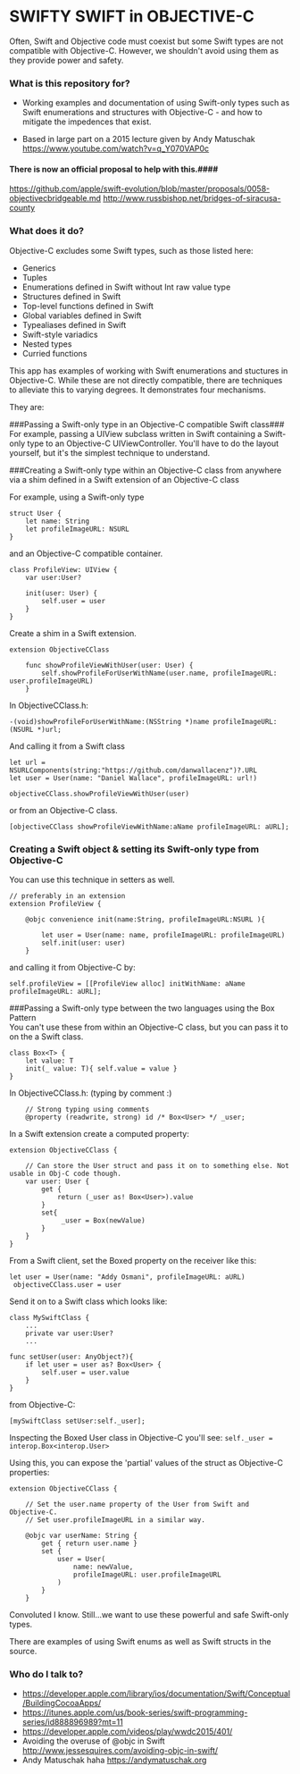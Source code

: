 # SWIFTY SWIFT in OBJECTIVE-C #

Often, Swift and Objective code must coexist but some Swift types are not compatible with Objective-C.
However, we shouldn't avoid using them as they provide power and safety.


### What is this repository for? ###

* Working examples and documentation of using Swift-only types such as Swift enumerations and structures with Objective-C - and how to mitigate the impedences that exist.

* Based in large part on a 2015 lecture given by Andy Matuschak <https://www.youtube.com/watch?v=q_Y070VAP0c>

#### There is now an official proposal to help with this.####
<https://github.com/apple/swift-evolution/blob/master/proposals/0058-objectivecbridgeable.md>
<http://www.russbishop.net/bridges-of-siracusa-county>



### What does it do? ###

Objective-C excludes some Swift types, such as those listed here:

* Generics
* Tuples
* Enumerations defined in Swift without Int raw value type
* Structures defined in Swift
* Top-level functions defined in Swift
* Global variables defined in Swift
* Typealiases defined in Swift
* Swift-style variadics
* Nested types
* Curried functions
 
This app has examples of working with Swift enumerations and stuctures in Objective-C. While these are not directly compatible, there are techniques to alleviate this to varying degrees. It demonstrates four mechanisms.

 They are:

###Passing a Swift-only type in an Objective-C compatible Swift class###
For example, passing a UIView subclass written in Swift containing a Swift-only type to an Objective-C UIViewController. You'll have to do the layout yourself, but it's the simplest technique to understand.



###Creating a Swift-only type within an Objective-C class from anywhere via                                                                 a shim defined in a Swift extension of an Objective-C class   


For example, using a Swift-only type


	struct User {
    	let name: String
    	let profileImageURL: NSURL
	}


and an Objective-C compatible container.

	class ProfileView: UIView {
    	var user:User?
    	
    	init(user: User) {
        	self.user = user
        }
    }
    	

Create a shim in a Swift extension.
    
	extension ObjectiveCClass

    	func showProfileViewWithUser(user: User) {
        	self.showProfileForUserWithName(user.name, profileImageURL: user.profileImageURL)
    	}
        
In ObjectiveCClass.h:

	-(void)showProfileForUserWithName:(NSString *)name profileImageURL: (NSURL *)url;


And calling it from a Swift class

    let url = NSURLComponents(string:"https://github.com/danwallacenz")?.URL
    let user = User(name: "Daniel Wallace", profileImageURL: url!)
	
	objectiveCClass.showProfileViewWithUser(user)
	
or from an Objective-C class.

	[objectiveCClass showProfileViewWithName:aName profileImageURL: aURL];


	
### Creating a Swift object & setting its Swift-only type from Objective-C ###
You can use this technique in setters as well. 

    	
    // preferably in an extension		
	extension ProfileView {
    
    	@objc convenience init(name:String, profileImageURL:NSURL ){
        	
        	let user = User(name: name, profileImageURL: profileImageURL)
        	self.init(user: user)
    	}

		
		
and calling it from Objective-C by:
	
	self.profileView = [[ProfileView alloc] initWithName: aName profileImageURL: aURL];  
  

###Passing a Swift-only type between the two languages using the Box Pattern      
You can't use these from within an Objective-C class, but you can pass it to on the a Swift class.

	class Box<T> {
        let value: T    
        init(_ value: T){ self.value = value }
    }

In ObjectiveCClass.h:  (typing by comment :)
	
		// Strong typing using comments
		@property (readwrite, strong) id /* Box<User> */ _user;


In a Swift extension create a computed property:


	extension ObjectiveCClass {
		
		// Can store the User struct and pass it on to something else. Not usable in Obj-C code though.
    	var user: User {
        	get {
            	return (_user as! Box<User>).value
       		}
        	set{
           		 _user = Box(newValue)
        	}
    	}
    }

From a Swift client, set the Boxed property on the receiver like this:
		
	let user = User(name: "Addy Osmani", profileImageURL: aURL)
     objectiveCClass.user = user
		
	
Send it on to a Swift class which looks like:
	
	class MySwiftClass { 
		...
		private var user:User?
		...
		
    func setUser(user: AnyObject?){
        if let user = user as? Box<User> {
            self.user = user.value
        }
    }
	
from Objective-C:

	[mySwiftClass setUser:self._user];
	
Inspecting the Boxed User class in Objective-C	you'll see:
	`self._user = interop.Box<interop.User>`

Using this, you can expose the 'partial' values of the struct as Objective-C properties:
	
	extension ObjectiveCClass {
		
		// Set the user.name property of the User from Swift and Objective-C.
		// Set user.profileImageURL in a similar way.
		
		@objc var userName: String {
			get { return user.name }
			set {
				user = User(
					name: newValue,
					profileImageURL: user.profileImageURL
				)
			}
		}
		  
	
		
Convoluted I know. Still...we want to use these powerful and safe Swift-only types.

 There are examples of using Swift enums as well as Swift structs in the source.


### Who do I talk to? ###

* <https://developer.apple.com/library/ios/documentation/Swift/Conceptual/BuildingCocoaApps/>
* <https://itunes.apple.com/us/book-series/swift-programming-series/id888896989?mt=11>
* <https://developer.apple.com/videos/play/wwdc2015/401/>
* Avoiding the overuse of @objc in Swift <http://www.jessesquires.com/avoiding-objc-in-swift/>
* Andy Matuschak haha <https://andymatuschak.org>